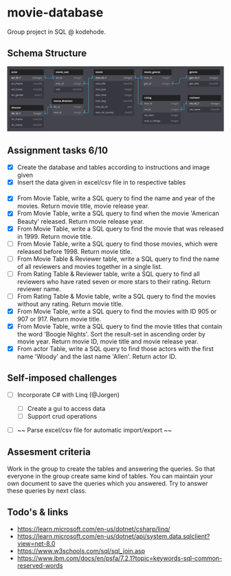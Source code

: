 # movie-database
Group project in SQL @ kodehode.

## Schema Structure
![Alt text](assets/visualization.jpg?raw=true "Visualization of projects schema structure")

## Assignment tasks 6/10
- [x] Create the database and tables according to instructions and image given
- [x] Insert the data given in excel/csv file in to respective tables
####
- [x] From Movie Table, write a SQL query to find the name and year of the movies. Return movie title, movie release year.
- [x] From Movie Table, write a SQL query to find when the movie 'American Beauty' released. Return movie release year.
- [x] From Movie Table, write a SQL query to find the movie that was released in 1999. Return movie title.
- [ ] From Movie Table, write a SQL query to find those movies, which were released before 1998. Return movie title.
- [ ] From Movie Table & Reviewer table, write a SQL query to find the name of all reviewers and movies together in a single list.
- [ ] From Rating Table & Reviewer table, write a SQL query to find all reviewers who have rated seven or more stars to their rating. Return reviewer name.
- [ ] From Rating Table & Movie table, write a SQL query to find the movies without any rating. Return movie title.
- [x] From Movie Table, write a SQL query to find the movies with ID 905 or 907 or 917. Return movie title.
- [x] From Movie Table, write a SQL query to find the movie titles that contain the word 'Boogie Nights'. Sort the result-set in ascending order by movie year. Return movie ID, movie title and movie release year.
- [x] From actor Table, write a SQL query to find those actors with the first name 'Woody' and the last name 'Allen'. Return actor ID.

## Self-imposed challenges
- [ ] Incorporate C# with Linq (@Jorgen)
  - [ ] Create a gui to access data
  - [ ] Support crud operations
- [ ] ~~ Parse excel/csv file for automatic import/export ~~


## Assesment criteria
Work in the group to create the tables and answering the queries. So that everyone in the group create same kind of tables.
You can maintain your own document to save the queries which you answered. Try to answer these queries by next class.

## Todo's & links
- https://learn.microsoft.com/en-us/dotnet/csharp/linq/
- https://learn.microsoft.com/en-us/dotnet/api/system.data.sqlclient?view=net-8.0
- https://www.w3schools.com/sql/sql_join.asp
- https://www.ibm.com/docs/en/psfa/7.2.1?topic=keywords-sql-common-reserved-words